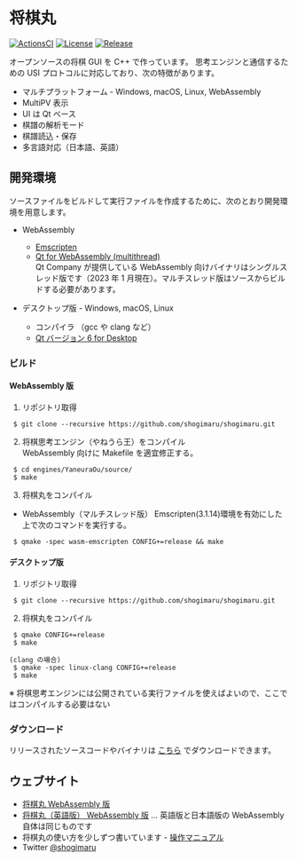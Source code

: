 # 将棋丸

[![ActionsCI](https://github.com/shogimaru/shogimaru/actions/workflows/actions.yml/badge.svg)](https://github.com/shogimaru/shogimaru/actions/workflows/actions.yml)
[![License](https://img.shields.io/badge/license-MIT-blue)](https://opensource.org/licenses/MIT)
[![Release](https://img.shields.io/github/v/release/shogimaru/shogimaru.svg)](https://github.com/shogimaru/shogimaru/releases)

オープンソースの将棋 GUI を C++ で作っています。
思考エンジンと通信するための USI プロトコルに対応しており、次の特徴があります。

- マルチプラットフォーム - Windows, macOS, Linux, WebAssembly
- MultiPV 表示
- UI は Qt ベース
- 棋譜の解析モード
- 棋譜読込・保存
- 多言語対応（日本語、英語）

## 開発環境

ソースファイルをビルドして実行ファイルを作成するために、次のとおり開発環境を用意します。

- WebAssembly

  - [Emscripten](https://emscripten.org/)
  - [Qt for WebAssembly (multithread)](https://www.qt.io/)  
    Qt Company が提供している WebAssembly 向けバイナリはシングルスレッド版です（2023 年 1 月現在）。マルチスレッド版はソースからビルドする必要があります。

- デスクトップ版 - Windows, macOS, Linux
  - コンパイラ （gcc や clang など）
  - [Qt バージョン 6 for Desktop](https://www.qt.io/)

### ビルド

#### WebAssembly 版

1. リポジトリ取得

```
 $ git clone --recursive https://github.com/shogimaru/shogimaru.git
```

2. 将棋思考エンジン（やねうら王）をコンパイル  
   WebAssembly 向けに Makefile を適宜修正する。

```
 $ cd engines/YaneuraOu/source/
 $ make
```

3. 将棋丸をコンパイル

- WebAssembly（マルチスレッド版）
  Emscripten(3.1.14)環境を有効にした上で次のコマンドを実行する。

```
 $ qmake -spec wasm-emscripten CONFIG+=release && make
```

#### デスクトップ版

1. リポジトリ取得

```
 $ git clone --recursive https://github.com/shogimaru/shogimaru.git
```

2. 将棋丸をコンパイル

```
 $ qmake CONFIG+=release
 $ make

(clang の場合)
 $ qmake -spec linux-clang CONFIG+=release
 $ make
```

※ 将棋思考エンジンには公開されている実行ファイルを使えばよいので、ここではコンパイルする必要はない

### ダウンロード

リリースされたソースコードやバイナリは [こちら](https://github.com/shogimaru/shogimaru/releases) でダウンロードできます。

## ウェブサイト

- [将棋丸 WebAssembly 版](https://shogimaru.com)
- [将棋丸（英語版） WebAssembly 版](https://shogimaru.com/index.en.html) ... 英語版と日本語版の WebAssembly 自体は同じものです
- 将棋丸の使い方を少しずつ書いています - [操作マニュアル](https://shogimaru.github.io/shogimaru)
- Twitter [@shogimaru](https://twitter.com/shogimaru)
